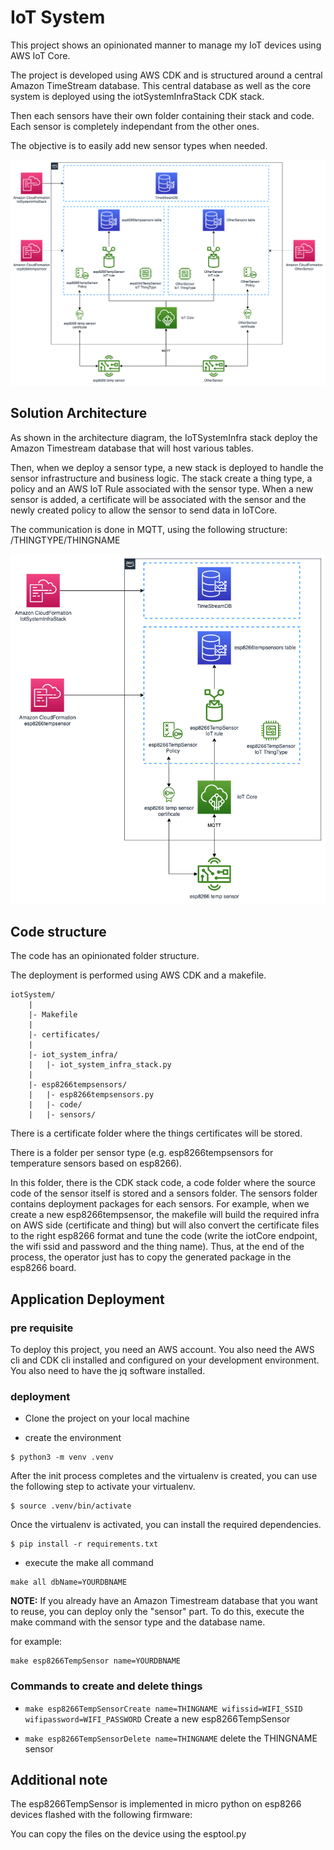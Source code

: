 # IoT System

This project shows an opinionated manner to manage my IoT devices using AWS IoT Core.

The project is developed using AWS CDK and is structured around a central Amazon TimeStream database. This central database as well as the core system is deployed using the iotSystemInfraStack CDK stack.

Then each sensors have their own folder containing their stack and code. Each sensor is completely independant from the other ones.

The objective is to easily add new sensor types when needed.

![Main screen](resources/archifutur.png)


## Solution Architecture

As shown in the architecture diagram, the IoTSystemInfra stack deploy the Amazon Timestream database that will host various tables.

Then, when we deploy a sensor type, a new stack is deployed to handle the sensor infrastructure and business logic. The stack create a thing type, a policy and an AWS IoT Rule associated with the sensor type. When a new sensor is added, a certificate will be associated with the sensor and the newly created policy to allow the sensor to send data in IoTCore.

The communication is done in MQTT, using the following structure: /THINGTYPE/THINGNAME

![Main screen](resources/archi.png)

## Code structure

The code has an opinionated folder structure.

The deployment is performed using AWS CDK and a makefile.

```
iotSystem/
    |
    |- Makefile
    |
    |- certificates/ 
    |
    |- iot_system_infra/    
    |   |- iot_system_infra_stack.py
    |
    |- esp8266tempsensors/
    |   |- esp8266tempsensors.py
    |   |- code/
    |   |- sensors/
````

There is a certificate folder where the things certificates will be stored.

There is a folder per sensor type (e.g. esp8266tempsensors for temperature sensors based on esp8266).

In this folder, there is the CDK stack code, a code folder where the source code of the sensor itself is stored and a sensors folder. The sensors folder contains deployment packages for each sensors. For example, when we create a new esp8266tempsensor, the makefile will build the required infra on AWS side (certificate and thing) but will also convert the certificate files to the right esp8266 format and tune the code (write the iotCore endpoint, the wifi ssid and password and the thing name). Thus, at the end of the process, the operator just has to copy the generated package in the esp8266 board.


## Application Deployment

### pre requisite
To deploy this project, you need an AWS account. You also need the AWS cli and CDK cli installed and configured on your development environment. You also need to have the jq software installed.

### deployment

- Clone the project on your local machine

- create the environment
```
$ python3 -m venv .venv
```

After the init process completes and the virtualenv is created, you can use the following
step to activate your virtualenv.

```
$ source .venv/bin/activate
```

Once the virtualenv is activated, you can install the required dependencies.

```
$ pip install -r requirements.txt
```

- execute the make all command

```
make all dbName=YOURDBNAME
```

**NOTE:** If you already have an Amazon Timestream database that you want to reuse, you can deploy only the "sensor" part. To do this, execute the make command with the sensor type and the database name.

for example:
```
make esp8266TempSensor name=YOURDBNAME
```

### Commands to create and delete things

* `make esp8266TempSensorCreate name=THINGNAME wifissid=WIFI_SSID wifipassword=WIFI_PASSWORD` Create a new esp8266TempSensor

* `make esp8266TempSensorDelete name=THINGNAME` delete the THINGNAME sensor

## Additional note
The esp8266TempSensor is implemented in micro python on esp8266 devices flashed with the following firmware:

You can copy the files on the device using the esptool.py